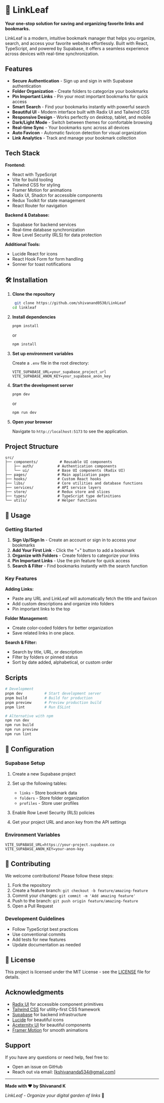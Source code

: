 # 🍃 LinkLeaf

**Your one-stop solution for saving and organizing favorite links and bookmarks.**

LinkLeaf is a modern, intuitive bookmark manager that helps you organize, search, and access your favorite websites effortlessly. Built with React, TypeScript, and powered by Supabase, it offers a seamless experience across devices with real-time synchronization.

##  Features

-  **Secure Authentication** - Sign up and sign in with Supabase authentication
-  **Folder Organization** - Create folders to categorize your bookmarks
-  **Pin Important Links** - Pin your most important bookmarks for quick access
-  **Smart Search** - Find your bookmarks instantly with powerful search
-  **Beautiful UI** - Modern interface built with Radix UI and Tailwind CSS
-  **Responsive Design** - Works perfectly on desktop, tablet, and mobile
-  **Dark/Light Mode** - Switch between themes for comfortable browsing
-  **Real-time Sync** - Your bookmarks sync across all devices
-  **Auto Favicon** - Automatic favicon detection for visual organization
-  **Link Analytics** - Track and manage your bookmark collection

##  Tech Stack

**Frontend:**
- React with TypeScript
- Vite for build tooling
- Tailwind CSS for styling
- Framer Motion for animations
- Radix UI, Shadcn for accessible components
- Redux Toolkit for state management
- React Router for navigation

**Backend & Database:**
- Supabase for backend services
- Real-time database synchronization
- Row Level Security (RLS) for data protection

**Additional Tools:**
- Lucide React for icons
- React Hook Form for form handling
- Sonner for toast notifications

## 🛠️ Installation

1. **Clone the repository**
   ```bash
    git clone https://github.com/shivanand0530/LinkLeaf
   cd linkleaf
   ```

2. **Install dependencies**
   ```bash
   pnpm install
   ```
   or
   ```bash
   npm install
   ```

3. **Set up environment variables**
   
   Create a `.env` file in the root directory:
   ```env
   VITE_SUPABASE_URL=your_supabase_project_url
   VITE_SUPABASE_ANON_KEY=your_supabase_anon_key
   ```

4. **Start the development server**
   ```bash
   pnpm dev
   ```
   or
   ```bash
   npm run dev
   ```

5. **Open your browser**
   
   Navigate to `http://localhost:5173` to see the application.

##  Project Structure

```
src/
├── components/          # Reusable UI components
│   ├── auth/           # Authentication components
│   └── ui/             # Base UI components (Radix UI)
├── pages/              # Main application pages
├── hooks/              # Custom React hooks
├── libs/               # Core utilities and database functions
├── services/           # API service layers
├── store/              # Redux store and slices
├── types/              # TypeScript type definitions
└── utils/              # Helper functions
```

## 🎯 Usage

### Getting Started
1. **Sign Up/Sign In** - Create an account or sign in to access your bookmarks
2. **Add Your First Link** - Click the "+" button to add a bookmark
3. **Organize with Folders** - Create folders to categorize your links
4. **Pin Important Links** - Use the pin feature for quick access
5. **Search & Filter** - Find bookmarks instantly with the search function

### Key Features

**Adding Links:**
- Paste any URL and LinkLeaf will automatically fetch the title and favicon
- Add custom descriptions and organize into folders
- Pin important links to the top

**Folder Management:**
- Create color-coded folders for better organization
- Save related links in one place.

**Search & Filter:**
- Search by title, URL, or description
- Filter by folders or pinned status
- Sort by date added, alphabetical, or custom order

##  Scripts

```bash
# Development
pnpm dev          # Start development server
pnpm build        # Build for production
pnpm preview      # Preview production build
pnpm lint         # Run ESLint

# Alternative with npm
npm run dev
npm run build
npm run preview
npm run lint
```

## 🔧 Configuration

### Supabase Setup
1. Create a new Supabase project
2. Set up the following tables:
   - `links` - Store bookmark data
   - `folders` - Store folder organization
   - `profiles` - Store user profiles

3. Enable Row Level Security (RLS) policies
4. Get your project URL and anon key from the API settings

### Environment Variables
```env
VITE_SUPABASE_URL=https://your-project.supabase.co
VITE_SUPABASE_ANON_KEY=your-anon-key
```

## 🤝 Contributing

We welcome contributions! Please follow these steps:

1. Fork the repository
2. Create a feature branch: `git checkout -b feature/amazing-feature`
3. Commit your changes: `git commit -m 'Add amazing feature'`
4. Push to the branch: `git push origin feature/amazing-feature`
5. Open a Pull Request

### Development Guidelines
- Follow TypeScript best practices
- Use conventional commits
- Add tests for new features
- Update documentation as needed

## 📄 License

This project is licensed under the MIT License - see the [LICENSE](LICENSE) file for details.

##  Acknowledgments

- [Radix UI](https://www.radix-ui.com/) for accessible component primitives
- [Tailwind CSS](https://tailwindcss.com/) for utility-first CSS framework
- [Supabase](https://supabase.com/) for backend infrastructure
- [Lucide](https://lucide.dev/) for beautiful icons
- [Aceternity UI](https://ui.aceternity.com/) for beautiful components
- [Framer Motion](https://www.framer.com/motion/) for smooth animations

##  Support

If you have any questions or need help, feel free to:
- Open an issue on GitHub
- Reach out via email: [kshivananda534@gmail.com]

---

**Made with ❤️ by Shivanand K**

*LinkLeaf - Organize your digital garden of links* 🍃 
